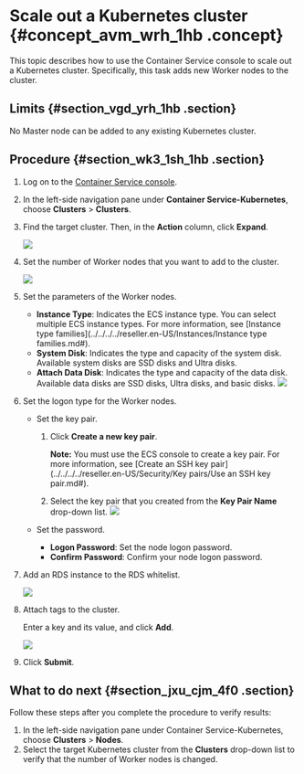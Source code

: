# Scale out a Kubernetes cluster {#concept_avm_wrh_1hb .concept}

This topic describes how to use the Container Service console to scale out a Kubernetes cluster. Specifically, this task adds new Worker nodes to the cluster.

## Limits {#section_vgd_yrh_1hb .section}

No Master node can be added to any existing Kubernetes cluster.

## Procedure {#section_wk3_1sh_1hb .section}

1.  Log on to the [Container Service console](https://partners-intl.console.aliyun.com/#/cs).
2.  In the left-side navigation pane under **Container Service-Kubernetes**, choose **Clusters** \> **Clusters**.
3.  Find the target cluster. Then, in the **Action** column, click **Expand**.

    ![](http://static-aliyun-doc.oss-cn-hangzhou.aliyuncs.com/assets/img/16647/156393259510904_en-US.png)

4.  Set the number of Worker nodes that you want to add to the cluster.

    ![](http://static-aliyun-doc.oss-cn-hangzhou.aliyuncs.com/assets/img/16647/156393259510905_en-US.png)

5.  Set the parameters of the Worker nodes.

    -   **Instance Type**: Indicates the ECS instance type. You can select multiple ECS instance types. For more information, see [Instance type families](../../../../reseller.en-US/Instances/Instance type families.md#).
    -   **System Disk**: Indicates the type and capacity of the system disk. Available system disks are SSD disks and Ultra disks.
    -   **Attach Data Disk**: Indicates the type and capacity of the data disk. Available data disks are SSD disks, Ultra disks, and basic disks.
    ![](http://static-aliyun-doc.oss-cn-hangzhou.aliyuncs.com/assets/img/16647/156393259550574_en-US.png)

6.  Set the logon type for the Worker nodes.
    -   Set the key pair.

        1.  Click **Create a new key pair**.

            **Note:** You must use the ECS console to create a key pair. For more information, see [Create an SSH key pair](../../../../reseller.en-US/Security/Key pairs/Use an SSH key pair.md#).

        2.  Select the key pair that you created from the **Key Pair Name** drop-down list.
        ![](http://static-aliyun-doc.oss-cn-hangzhou.aliyuncs.com/assets/img/16639/15639325969041_en-US.png)

    -   Set the password.
        -   **Logon Password**: Set the node logon password.
        -   **Confirm Password**: Confirm your node logon password.
7.  Add an RDS instance to the RDS whitelist.

    ![](http://static-aliyun-doc.oss-cn-hangzhou.aliyuncs.com/assets/img/40726/156393259621270_en-US.png)

8.  Attach tags to the cluster.

    Enter a key and its value, and click **Add**.

    ![](http://static-aliyun-doc.oss-cn-hangzhou.aliyuncs.com/assets/img/16639/156393259650326_en-US.png)

9.  Click **Submit**.

## What to do next {#section_jxu_cjm_4f0 .section}

Follow these steps after you complete the procedure to verify results:

1.  In the left-side navigation pane under Container Service-Kubernetes, choose **Clusters** \> **Nodes**.
2.  Select the target Kubernetes cluster from the **Clusters** drop-down list to verify that the number of Worker nodes is changed.

